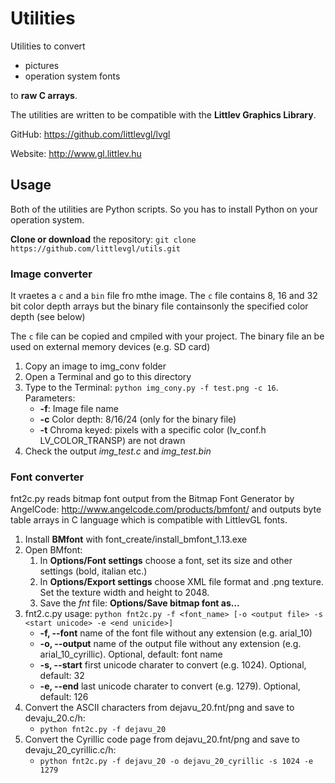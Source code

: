 # Utilities
Utilities to convert 
* pictures
* operation system fonts 

to **raw C arrays**.

The utilities are written to be compatible with the **Littlev Graphics Library**. 

GitHub: https://github.com/littlevgl/lvgl

Website: http://www.gl.littlev.hu

## Usage
Both of the utilities are Python scripts. So you has to install Python on your operation system.

**Clone or download** the repository: `git clone https://github.com/littlevgl/utils.git`

### Image converter
It vraetes a `c` and a `bin` file fro mthe image. 
The `c` file contains 8, 16 and 32 bit color depth arrays but 
the binary file containsonly the specified color depth (see below)

The `c` file can be copied and cmpiled with your project.
The binary file an be used on external memory devices (e.g. SD card)

1. Copy an image to img_conv folder
2. Open a Terminal and go to this directory
3. Type to the Terminal: `python img_cony.py -f test.png -c 16`. Parameters:
   * **-f**: Image file name
   * **-c** Color depth: 8/16/24 (only for the binary file)
   * **-t** Chroma keyed: pixels with a specific color (lv_conf.h LV_COLOR_TRANSP) are not drawn
4. Check the output *img_test.c* and *img_test.bin*


### Font converter
fnt2c.py reads bitmap font output from the Bitmap Font Generator by
AngelCode: http://www.angelcode.com/products/bmfont/  and outputs byte table 
arrays in C language which is compatible with LittlevGL fonts.

1. Install **BMfont** with font_create/install_bmfont_1.13.exe
2. Open BMfont:
   1. In **Options/Font settings** choose a font, set its size and other settings (bold, italian etc.)
   2. In **Options/Export settings** choose XML file format and .png texture. Set the texture width and height to 2048.
   3. Save the *fnt* file: **Options/Save bitmap font as…**
3. fnt2.c.py usage: `python fnt2c.py -f <font_name> [-o <output file> -s <start unicode> -e <end unicide>]`
   * **-f, --font**    name of the font file without any extension (e.g. arial_10)
   * **-o, --output**  name of the output file without any extension (e.g. arial_10_cyrillic).   Optional, default: font name
   * **-s, --start**   first unicode charater to convert (e.g. 1024).                            Optional, default: 32
   * **-e, --end**     last unicode charater to convert (e.g. 1279).                             Optional, default: 126
4. Convert the ASCII characters from dejavu_20.fnt/png and save to devaju_20.c/h: 
   * `python fnt2c.py -f dejavu_20`
5. Convert the Cyrillic code page from dejavu_20.fnt/png and save to devaju_20_cyrillic.c/h: 
   * `python fnt2c.py -f dejavu_20 -o dejavu_20_cyrillic -s 1024 -e 1279`

